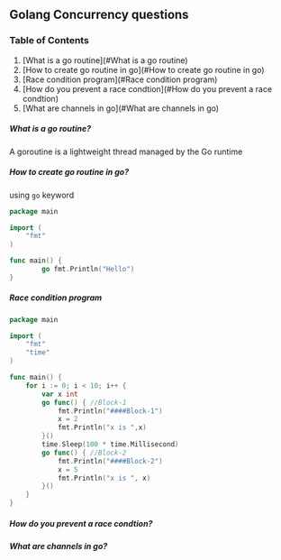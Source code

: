 ## Golang Concurrency questions
### Table of Contents

1. [What is a go routine](#What is a go routine)
2. [How to create go routine in go](#How to create go routine in go)
3. [Race condition program](#Race condition program)
4. [How do you prevent a race condtion](#How do you prevent a race condtion)
5. [What are channels in go](#What are channels in go)

##### What is a go routine?
A goroutine is a  lightweight thread managed by the Go runtime

##### How to create go routine in go?
using `go` keyword

```go
package main

import (
	"fmt"
)

func main() {
		go fmt.Println("Hello")
}

```

##### Race condition program
```go
package main

import (
	"fmt"
	"time"
)

func main() {
	for i := 0; i < 10; i++ {
		var x int
		go func() { //Block-1
			fmt.Println("####Block-1")
			x = 2
			fmt.Println("x is ",x)
		}()
		time.Sleep(100 * time.Millisecond)
		go func() { //Block-2
			fmt.Println("####Block-2")
			x = 5
			fmt.Println("x is ", x)
		}()
	}
}

```
##### How do you prevent a race condtion?

##### What are channels in go?
